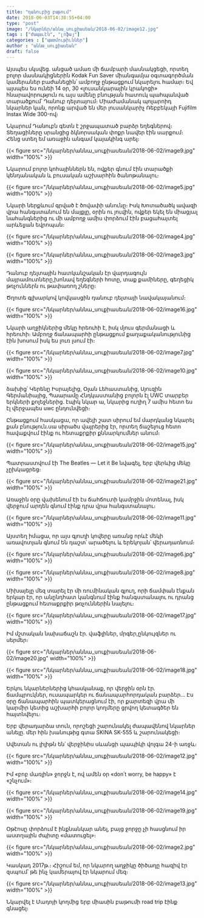 ```yaml
---
title: "դանուբից բաթում"
date: 2018-06-03T14:38:55+04:00
type: "post"
image: "/նկարներ/աննա_սուքիասեան/2018-06-02/image12.jpg"
tags : ["ժապաւէն", "լոֆայ"]
categories : ["պատմութիւններ"]
author : "աննա_սուքիասեան"
draft: false
--- 
```


Այսպես սկսվեց․ անցած ամառ  մի ճամբարի մասնակցեցի, որտեղ բոլոր մասնակիցներին  Kodak Fun Saver միանգամյա օգտագործման կամերաներ բաժանեցին՝ ամբողջ ընթացքում նկարելու համար։ Եվ այսպես ես ունեի 14 օր, 30  «լուսանկարային կրակոցի» հնարավորություն ու այս ամենը բնության հատուկ պահպանված տարածքում՝ Դանուբ դելտայում։ Միաժամանակ պոլարոիդ նկարներ կան, որոնք արված են մեր լուսանկարիչ Ռեբբեկայի Fujifilm Instax Wide 300-ով։

Նկարում Դանուբն գետն է շրջապատած բարձր եղեգներով։ Տեղացիները սրանցից ձկնորսական փոքր նավեր էին սարքում։ Հենց ստեղ եմ առաջին անգամ կայակինգ արել։ 

{{< figure src="/նկարներ/աննա_սուքիասեան/2018-06-02/image9.jpg" width="100%" >}}

Նկարում բոլոր կոհայիններն են, ովքեր գնում էին տարածքի կենդանական և բուսական աշխարհին ծանոթանալու։

{{< figure src="/նկարներ/աննա_սուքիասեան/2018-06-02/image5.jpg" width="100%" >}}

Նկարի ներքևում գրված է ծովափի անունը։ Իսկ Խոտածածկ ավազի վրա հանգստանում են մայքլը, օրին ու յուվին, ովքեր եկել են միացյալ նահանգներից ու մի ամբողջ ամիս փորձում էին բացահայտել արևելյան եվրոպան։

{{< figure src="/նկարներ/աննա_սուքիասեան/2018-06-02/image4.jpg" width="100%" >}}

{{< figure src="/նկարներ/աննա_սուքիասեան/2018-06-02/image3.jpg" width="100%" >}}

Դանուբ դելտային հատկանշական էր վարդագույն մայրամուտները,խոնավ եղեգների հոտը, տաք քամիները, գեղեցիկ թռչուններն ու թափառող շները։

Ծղոտե գլխարկով կովկասցին դանուբ դելտայի նավակայանում։

{{< figure src="/նկարներ/աննա_սուքիասեան/2018-06-02/image16.jpg" width="100%" >}}

Նկարի աղջիկներից մեկը հրեուհի է, իսկ մյուս գերմանացի և հրեուհի։ Ամբողջ ճանապարհի ընթացքում քաղաքականությունից էին խոսում իսկ ես լուռ լսում էի։

{{< figure src="/նկարներ/աննա_սուքիասեան/2018-06-02/image7.jpg" width="100%" >}}

{{< figure src="/նկարներ/աննա_սուքիասեան/2018-06-02/image10.jpg" width="100%" >}}

ձախից՝ Կերենը Իսրայելից, Օլան Լեհաստանից, Սյուզին Գերմանիայից, Պաարամը Հնդկաստանից բոլորն էլ UWC տարբեր երկների քոլեջներից․ էպիկ նկար ա, նկարից ուղիղ 7 ամիս հետո ես էլ վերջապես uwc ընդունվեցի։

Ընթացքում հասկացա, որ ավելի շատ սիրում եմ մարդկանց նկարել քան բնություն․սա սիրածս վայրերից էր, որտեղ ճաշելուց հետո հավաքվում էինք ու հետաքրքիր քննարկումներ անում։

{{< figure src="/նկարներ/աննա_սուքիասեան/2018-06-02/image15.jpg" width="100%" >}}

Պատրաստվում էի The Beatles — Let it Be նվագել, երբ վերևից մեկը չըխկացրեց։

{{< figure src="/նկարներ/աննա_սուքիասեան/2018-06-02/image21.jpg" width="100%" >}}

Առաջին օրը վախենում էի էս ճահճուտի կամրջին մոտենալ, իսկ վերջում արդեն գնում էինք դրա վրա հանգստանալու։

{{< figure src="/նկարներ/աննա_սուքիասեան/2018-06-02/image11.jpg" width="100%" >}}

Այստեղ իմացա, որ այս գյուղի կովերը առանց որևէ մեկի առավոտյան գնում են դաշտ՝ արածելու և երեկոյան՝ վերադառնում։

{{< figure src="/նկարներ/աննա_սուքիասեան/2018-06-02/image6.jpg" width="100%" >}}

{{< figure src="/նկարներ/աննա_սուքիասեան/2018-06-02/image8.jpg" width="100%" >}}

Միխայելը մեզ տարել էր մի ռումինական գյուղ, որի ճամփան էնքան երկար էր, որ անընդհատ կանգնում էինք հանգստանալու ու դրանց ընթացքում հետաքրքիր թռչուններին նայելու։

{{< figure src="/նկարներ/աննա_սուքիասեան/2018-06-02/image17.jpg" width="100%" >}}

Իմ մշտական նախաճաշն էր․ վաֆլիներ, մրգեր,ընկույզներ  ու սերմեր։

{{< figure src="/նկարներ/աննա_սուքիասեան/2018-06-02/image20.jpg" width="100%" >}}

{{< figure src="/նկարներ/աննա_սուքիասեան/2018-06-02/image18.jpg" width="100%" >}}

Երկու նկարներներից կհասկանաք, որ վերջին օրն էր․ ճամպրուկներ, ուսապարկեր ու ճանապարհորդական բարձեր… Էս օրը ճանապարհին պատկերացնում էի, որ քարտեզի վրա մի կարմիր կետից աշխարհի բոլոր կողմերը ցրվող կետագծեր են հայտնվելու։


Երբ վերադարձա տուն, որոշեցի շարունակել ժապավենով  նկարներ անելը․ մեր հին խանութից գտա SKINA SK-555 և  շարունակեցի։

Սվետան ու լիլիթն են՝ վերջինիս սևանցի պապիկի վոլգա 24-ի առջև։

{{< figure src="/նկարներ/աննա_սուքիասեան/2018-06-02/image12.jpg" width="100%" >}}

Իմ «բոբ մառլին» ջորջն է, ով ամեն օր «don՛t worry, be happy» է «շնչում»։

{{< figure src="/նկարներ/աննա_սուքիասեան/2018-06-02/image14.jpg" width="100%" >}}

{{< figure src="/նկարներ/աննա_սուքիասեան/2018-06-02/image19.jpg" width="100%" >}}

Օթէոսը փորձում է ինքնանկար անել, բայց ջորջը չի հասցնում իր աստղային ժպիտը «մատուցել»։

{{< figure src="/նկարներ/աննա_սուքիասեան/2018-06-02/image2.jpg" width="100%" >}}

Կասկադ 2017թ․։ Հիշում եմ, որ նկարող աղջիկը ծիծաղը հազիվ էր զսպում՝ թե ինչ կամերայով էր նկարում մեզ։

{{< figure src="/նկարներ/աննա_սուքիասեան/2018-06-02/image13.jpg" width="100%" >}}

Նկարվել է Մադոյի կողմից երբ միասին բաթումի road trip էինք գնացել։
